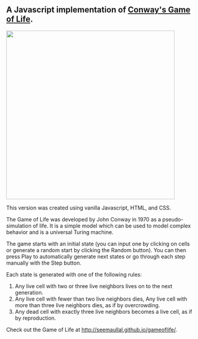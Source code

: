 ## A Javascript implementation of [Conway's Game of Life](http://en.wikipedia.org/wiki/Conway's_Game_of_Life). ##

<img src="https://lh3.googleusercontent.com/-WbAhWRl-JGo/VaVkTXXmmEI/AAAAAAAAArM/PWLFhunCFa0/s0/gameoflife.tiff" height="450">

This version was created using vanilla Javascript, HTML, and CSS. 

The Game of Life was developed by John Conway in 1970 as a pseudo-simulation of life. It is a simple model which can be used to model complex behavior and is a universal Turing machine.

The game starts with an initial state (you can input one by clicking on cells or generate a random start by clicking the Random button). You can then press Play to automatically generate next states or go through each step manually with the Step button. 

Each state is generated with one of the following rules:

 1. Any live cell with two or three live neighbors lives on to the next
    generation. 
 2. Any live cell with fewer than two live neighbors dies, Any live cell with more than three live neighbors dies, as if by overcrowding. 
 3. Any dead cell with exactly three live neighbors becomes a live cell, as if by reproduction.
 
Check out the Game of Life at http://seemaullal.github.io/gameoflife/.


